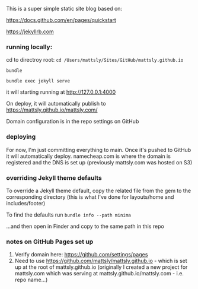
This is a super simple static site blog based on:

https://docs.github.com/en/pages/quickstart

https://jekyllrb.com


### running locally:

cd to directroy root: `cd /Users/mattsly/Sites/GitHub/mattsly.github.io`

`bundle`

`bundle exec jekyll serve`

it will starting running at http://127.0.0.1:4000

On deploy, it will automatically publish to https://mattsly.github.io/mattsly.com/

Domain configuration is in the repo settings on GitHub

### deploying

For now, I'm just committing everything to main. Once it's pushed to GitHub it will automatically deploy. namecheap.com is where the domain is registered and the DNS is set up (previously mattsly.com was hosted on S3)

### overriding Jekyll theme defaults

To override a Jekyll theme default, copy the related file from the gem to the corresponding directory (this is what I've done for layouts/home and includes/footer)

To find the defaults run `bundle info --path minima`

...and then open in Finder and copy to the same path in this repo

### notes on GitHub Pages set up

1. Verify domain here: https://github.com/settings/pages
2. Need to use https://github.com/mattsly/mattsly.github.io - which is set up at the root of mattsly.github.io (originally I created a new project for mattsly.com which was serving at mattsly.github.io/mattsly.com - i.e. repo name...)